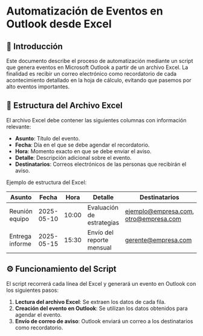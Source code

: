 # Automatización de Eventos en Outlook desde Excel

## 📝 Introducción
Este documento describe el proceso de automatización mediante un script que genera eventos en Microsoft Outlook a partir de un archivo Excel. La finalidad es recibir un correo electrónico como recordatorio de cada acontecimiento detallado en la hoja de cálculo, evitando que pasemos por alto eventos importantes.

## 📂 Estructura del Archivo Excel
El archivo Excel debe contener las siguientes columnas con información relevante:

- **Asunto**: Título del evento.
- **Fecha**: Día en el que se debe agendar el recordatorio.
- **Hora**: Momento exacto en que se debe enviar el aviso.
- **Detalle**: Descripción adicional sobre el evento.
- **Destinatarios**: Correos electrónicos de las personas que recibirán el aviso.

Ejemplo de estructura del Excel:

| Asunto          | Fecha       | Hora  | Detalle                  | Destinatarios                  |
|---------------|------------|------|--------------------------|--------------------------------|
| Reunión equipo | 2025-05-10 | 10:00 | Evaluación de estrategias | ejemplo@empresa.com, otro@empresa.com |
| Entrega informe | 2025-05-15 | 15:30 | Envío del reporte mensual | gerente@empresa.com           |

## ⚙️ Funcionamiento del Script
El script recorrerá cada línea del Excel y generará un evento en Outlook con los siguientes pasos:

1. **Lectura del archivo Excel**: Se extraen los datos de cada fila.
2. **Creación del evento en Outlook**: Se utilizan los datos obtenidos para agendar el evento.
3. **Envío de correo de aviso**: Outlook enviará un correo a los destinatarios como recordatorio.
